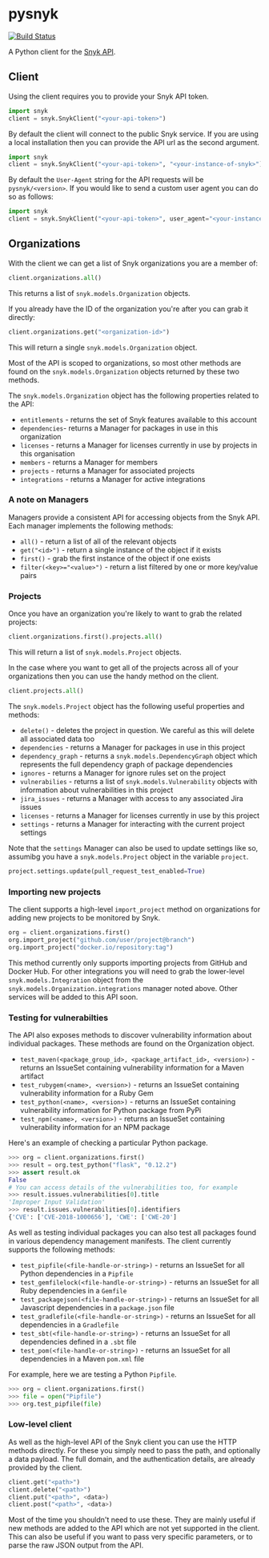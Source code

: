 # pysnyk

[![Build Status](https://travis-ci.org/snyk-labs/pysnyk.svg?branch=master)](https://travis-ci.org/snyk-labs/pysnyk)

A Python client for the [Snyk API](https://snyk.docs.apiary.io/#).

## Client

Using the client requires you to provide your Snyk API token.

```python
import snyk
client = snyk.SnykClient("<your-api-token>")
```

By default the client will connect to the public Snyk service. If you are using a local installation then you can provide the API url as the second argument.

```python
import snyk
client = snyk.SnykClient("<your-api-token>", "<your-instance-of-snyk>")
```

By default the `User-Agent` string for the API requests will be `pysnyk/<version>`. If you would like to send a custom user agent you can do so as follows:

```python
import snyk
client = snyk.SnykClient("<your-api-token>", user_agent="<your-instance-of-snyk>")
```

## Organizations

With the client we can get a list of Snyk organizations you are a member of:

```python
client.organizations.all()
```

This returns a list of `snyk.models.Organization` objects.

If you already have the ID of the organization you're after you can grab it directly:

```python
client.organizations.get("<organization-id>")
```

This will return a single `snyk.models.Organization` object.

Most of the API is scoped to organizations, so most other methods are found on the `snyk.models.Organization` objects returned by these two methods.

The `snyk.models.Organization` object has the following properties related to the API:

* `entitlements` - returns the set of Snyk features available to this account
* `dependencies`- returns a Manager for packages in use in this organization
* `licenses` - returns a Manager for licenses currently in use by projects in this organisation
* `members` - returns a Manager for members
* `projects` - returns a Manager for associated projects
* `integrations` - returns a Manager for active integrations

### A note on Managers

Managers provide a consistent API for accessing objects from the Snyk API. Each manager implements the following methods:

* `all()` - return a list of all of the relevant objects
* `get("<id>")` - return a single instance of the object if it exists
* `first()` - grab the first instance of the object if one exists
* `filter(<key>="<value>")` - return a list filtered by one or more key/value pairs

### Projects

Once you have an organization you're likely to want to grab the related projects:

```python
client.organizations.first().projects.all()
```

This will return a list of `snyk.models.Project` objects.

In the case where you want to get all of the projects across all of your organizations then you can use the handy method on the client.

```python
client.projects.all()
```

The `snyk.models.Project` object has the following useful properties and methods:

* `delete()` - deletes the project in question. We careful as this will delete all associated data too
* `dependencies` - returns a Manager for packages in use in this project
* `dependency_graph` - returns a `snyk.models.DependencyGraph` object which represents the full dependency graph of package dependencies
* `ignores` - returns a Manager for ignore rules set on the project
* `vulnerabilies` - returns a list of `snyk.models.Vulnerability` objects with information about vulnerabilities in this project
* `jira_issues` - returns a Manager with access to any associated Jira issues
* `licenses` - returns a Manager for licenses currently in use by this project
* `settings` - returns a Manager for interacting with the current project settings  

Note that the `settings` Manager can also be used to update settings like so, assumibg you have a `snyk.models.Project` object in the variable `project`.

```python
project.settings.update(pull_request_test_enabled=True)
```

### Importing new projects

The client supports a high-level `import_project` method on organizations for adding new projects to be monitored by Snyk.

```python
org = client.organizations.first()
org.import_project("github.com/user/project@branch")
org.import_project("docker.io/repository:tag")
```

This method currently only supports importing projects from GitHub and Docker Hub. For other integrations you will need to grab the lower-level `snyk.models.Integration` object from the `snyk.models.Organization.integrations` manager noted above. Other services will be added to this API soon.


### Testing for vulnerabilties

The API also exposes methods to discover vulnerability information about individual packages. These methods are found on the Organization object.

* `test_maven(<package_group_id>, <package_artifact_id>, <version>)` - returns an IssueSet containing vulnerability information for a Maven artifact
* `test_rubygem(<name>, <version>)` - returns an IssueSet containing vulnerability information for a Ruby Gem
* `test_python(<name>, <version>)` - returns an IssueSet containing vulnerability information for Python package from PyPi
* `test_npm(<name>, <version>)` - returns an IssueSet containing vulnerability information for an NPM package


Here's an example of checking a particular Python package.

```python
>>> org = client.organizations.first()
>>> result = org.test_python("flask", "0.12.2")
>>> assert result.ok
False
# You can access details of the vulnerabilities too, for example
>>> result.issues.vulnerabilities[0].title
'Improper Input Validation'
>>> result.issues.vulnerabilities[0].identifiers
{'CVE': ['CVE-2018-1000656'], 'CWE': ['CWE-20']
```

As well as testing individual packages you can also test all packages found in various dependency management manifests. The client currently supports the following methods:

* `test_pipfile(<file-handle-or-string>)` - returns an IssueSet for all Python dependencies in a `Pipfile` 
* `test_gemfilelock(<file-handle-or-string>)` - returns an IssueSet for all Ruby dependencies in a `Gemfile`
* `test_packagejson(<file-handle-or-string>)` - returns an IssueSet for all Javascript dependencies in a `package.json` file 
* `test_gradlefile(<file-handle-or-string>)` - returns an IssueSet for all dependencies in a `Gradlefile` 
* `test_sbt(<file-handle-or-string>)` - returns an IssueSet for all dependencies defined in a `.sbt` file 
* `test_pom(<file-handle-or-string>)` - returns an IssueSet for all dependencies in a Maven `pom.xml` file

For example, here we are testing a Python `Pipfile`.

```python
>>> org = client.organizations.first()
>>> file = open("Pipfile")
>>> org.test_pipfile(file)
```

### Low-level client

As well as the high-level API of the Snyk client you can use the HTTP methods directly. For these you simply need to pass the path, and optionally a data payload. The full domain, and the authentication details, are already provided by the client.

```python
client.get("<path>")
client.delete("<path>")
client.put("<path>", <data>)
client.post("<path>", <data>)
```

Most of the time you shouldn't need to use these. They are mainly useful if new methods are added to the API which are not yet supported in the client. This can also be useful if you want to pass very specific parameters, or to parse the raw JSON output from the API.
